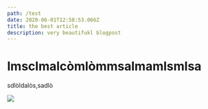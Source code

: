 ```yaml
---
path: /test
date: 2020-06-01T12:58:53.066Z
title: the best article
description: very beautifukl blogpost
---
```

# lmsclmalcòmlòmmsalmamlsmlsa



sdlòldalòs,sadlò



![](/assets/schermata-2020-05-29-alle-11.28.52.png)

